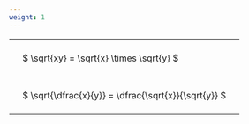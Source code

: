 ```yaml
---
weight: 1
---
```


<style type="text/css">
#T_f1784 th.col_heading {
  text-align: left;
  font-size: 1em;
}
#T_f1784 td {
  text-align: left;
  font-size: 1em;
  padding: 1.5em;
}
</style>
<table id="T_f1784">
  <thead>
  </thead>
  <tbody>
    <tr>
      <td id="T_f1784_row0_col0" class="data row0 col0" >$ \sqrt{xy} = \sqrt{x} \times \sqrt{y} $</td>
    </tr>
    <tr>
      <td id="T_f1784_row1_col0" class="data row1 col0" >$ \sqrt{\dfrac{x}{y}} = \dfrac{\sqrt{x}}{\sqrt{y}} $</td>
    </tr>
  </tbody>
</table>
